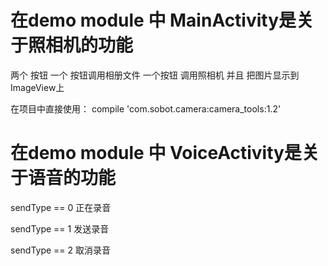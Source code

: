 # 在demo module 中   MainActivity是关于照相机的功能
两个 按钮
一个 按钮调用相册文件
一个按钮 调用照相机
并且 把图片显示到ImageView上

在项目中直接使用：
compile 'com.sobot.camera:camera_tools:1.2'


# 在demo module 中   VoiceActivity是关于语音的功能

sendType == 0  正在录音

sendType == 1  发送录音

sendType == 2  取消录音
